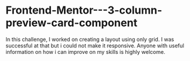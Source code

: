 # Frontend-Mentor---3-column-preview-card-component
In this challenge, I worked on creating a layout using only grid. 
I was successful at that but i could not make it responsive.
Anyone with useful information on how i can improve on my skills is highly welcome.
